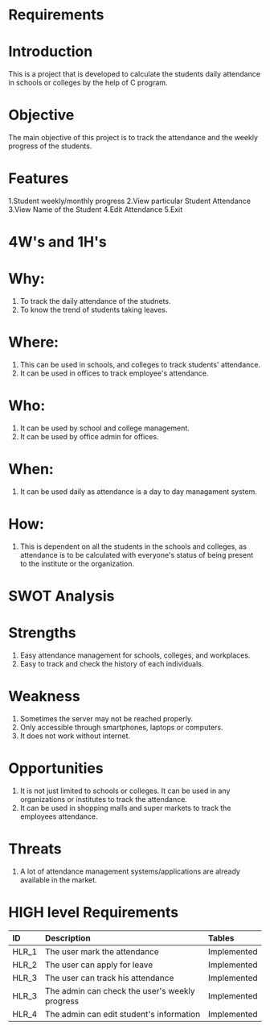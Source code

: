 # Requirements

# Introduction
This is a project that is developed to calculate the students daily attendance in schools or colleges by the help of C program.

# Objective
The main objective of this project is to track the attendance and the weekly progress of the students.

# Features
1.Student weekly/monthly progress
2.View particular Student Attendance
3.View Name of the Student
4.Edit Attendance
5.Exit

# 4W's and 1H's

# Why:
1. To track the daily attendance of the studnets.
2. To know the trend of students taking leaves.

# Where:
1. This can be used in schools, and colleges to track students' attendance.
2. It can be used in offices to track employee's attendance.

# Who:
1. It can be used by school and college management.
2. It can be used by office admin for offices.

# When:
1. It can be used daily as attendance is a day to day managament system.

# How:
1. This is dependent on all the students in the schools and colleges, as attendance is to be calculated with everyone's status of being present to the institute or the organization.

# SWOT Analysis

# Strengths
1. Easy attendance management for schools, colleges, and workplaces.
2. Easy to track and check the history of each individuals.

# Weakness
1. Sometimes the server may not be reached properly.
2. Only accessible through smartphones, laptops or computers.
3. It does not work without internet.

# Opportunities
1. It is not just limited to schools or colleges. It can be used in any organizations or institutes to track the attendance. 
2. It can be used in shopping malls and super markets to track the employees attendance.

# Threats
1. A lot of attendance management systems/applications are already available in the market.

# HIGH level Requirements

|ID|Description|Tables|
|:-|:----------|:-----|
|HLR_1|The user mark the attendance|Implemented|
|HLR_2|The user can apply for leave|Implemented|
|HLR_3|The user can track his attendance|Implemented|
|HLR_3|The admin can check the user's weekly progress|Implemented|
|HLR_4|The admin can edit student's information|Implemented|






 
